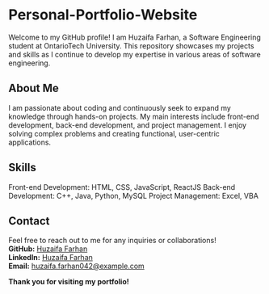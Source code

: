 # Personal-Portfolio-Website
Welcome to my GitHub profile! I am Huzaifa Farhan, a Software Engineering student at OntarioTech University. This repository showcases my projects and skills as I continue to develop my expertise in various areas of software engineering.

## About Me
I am passionate about coding and continuously seek to expand my knowledge through hands-on projects. My main interests include front-end development, back-end development, and project management. I enjoy solving complex problems and creating functional, user-centric applications.

## Skills
Front-end Development: HTML, CSS, JavaScript, ReactJS
Back-end Development: C++, Java, Python, MySQL
Project Management: Excel, VBA

## Contact
Feel free to reach out to me for any inquiries or collaborations!  
**GitHub:** [Huzaifa Farhan](https://github.com/Huzaifa-Farhan)  
**LinkedIn:** [Huzaifa Farhan](https://www.linkedin.com/in/huzaifafarhan17/)  
**Email:** [huzaifa.farhan042@example.com](mailto:huzaifa.farhan042@example.com)  


**Thank you for visiting my portfolio!**
